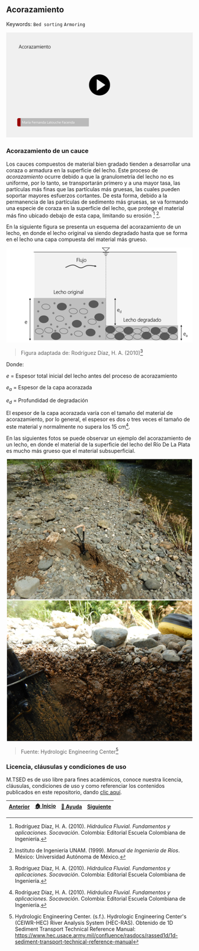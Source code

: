 ## Acorazamiento
Keywords: `Bed sorting` `Armoring` 

<div align="center">
    <a href="">
        <img src="./Img/1_Acorazamiento.png" width="800px">
    </a>
</div>

### Acorazamiento de un cauce

Los cauces compuestos de material bien gradado tienden a desarrollar una coraza o armadura en la superficie del lecho. Este proceso de *acorazamiento* ocurre debido a que la granulometría del lecho no es uniforme, por lo tanto, se transportarán primero y a una mayor tasa, las partículas más finas que las partículas más gruesas, las cuales pueden soportar mayores esfuerzos cortantes. De esta forma, debido a la permanencia de las partículas de sedimento más gruesas, se va formando una especie de coraza en la superficie del lecho, que protege el material más fino ubicado debajo de esta capa, limitando su erosión [^1] [^2].

En la siguiente figura se presenta un esquema del acorazamiento de un lecho, en donde el lecho original va siendo degradado hasta que se forma en el lecho una capa compuesta del material más grueso.

<div align="center">
  <img src="./Img/1_1.png" width="700px">
</div>

> Figura adaptada de: Rodríguez Díaz, H. A. (2010)[^1]

Donde:

$e$ = Espesor total inicial del lecho antes del proceso de acorazamiento

$e_{a}$ = Espesor de la capa acorazada

$e_{d}$ = Profundidad de degradación

El espesor de la capa acorazada varía con el tamaño del material de acorazamiento, por lo general, el espesor es dos o tres veces el tamaño de este material y normalmente no supera los 15 cm[^1].

En las siguientes fotos se puede observar un ejemplo del acorazamiento de un lecho, en donde el material de la superficie del lecho del Río De La Plata es mucho más grueso que el material subsuperficial.

<div align="center">
  <img src="./Img/1_2.png" width="500px">
  <img src="./Img/1_3.png" width="500px">
</div>

> Fuente: Hydrologic Engineering Center[^3]


### Licencia, cláusulas y condiciones de uso

M.TSED es de uso libre para fines académicos, conoce nuestra licencia, cláusulas, condiciones de uso y como referenciar los contenidos publicados en este repositorio, dando [clic aquí](https://github.com/mflatouche/M.TSED/wiki/License).

| [Anterior](../1_MovimientoIncipiente) | [:house: Inicio](../../README.md) | [:beginner: Ayuda](https://github.com/mflatouche/M.TSED/discussions/5)  | [Siguiente](../1_CaudalSuspension) |
|------------------|-----------------------------------------------------------|------------------------------------------------------------------------|-------------------|

[^1]: Rodríguez Díaz, H. A. (2010). _Hidráulica Fluvial. Fundamentos y aplicaciones. Socavación_. Colombia: Editorial Escuela Colombiana de Ingeniería.
[^2]: Instituto de Ingeniería UNAM. (1999). _Manual de Ingeniería de Ríos_. México: Universidad Autónoma de México.
[^3]: Hydrologic Engineering Center. (s.f.). Hydrologic Engineering Center's (CEIWR-HEC) River Analysis System (HEC-RAS). Obtenido de 1D Sediment Transport Technical Reference Manual: https://www.hec.usace.army.mil/confluence/rasdocs/rassed1d/1d-sediment-transport-technical-reference-manual

